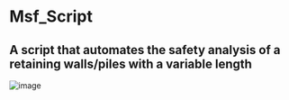 # Msf_Script

A script that automates the safety analysis of a retaining walls/piles with a variable length
----

![image](https://user-images.githubusercontent.com/66252675/166700168-3addd552-66da-4635-b472-f7b4b1915e47.png)

